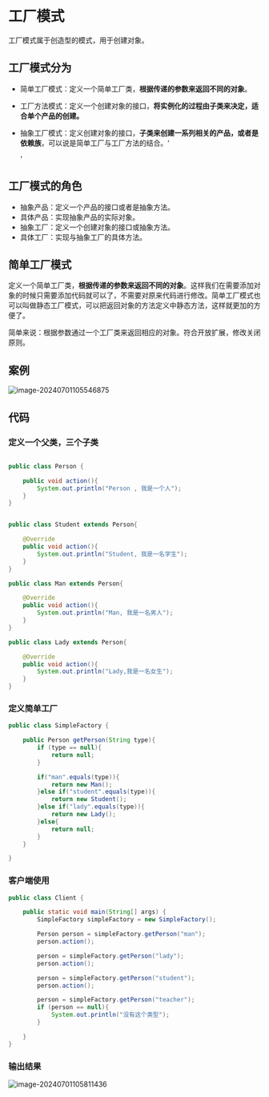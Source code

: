 # 工厂模式

工厂模式属于创造型的模式，用于创建对象。



## 工厂模式分为

* 简单工厂模式：定义一个简单工厂类，**根据传递的参数来返回不同的对象**。

* 工厂方法模式：定义一个创建对象的接口，**将实例化的过程由子类来决定，适合单个产品的创建。**

* 抽象工厂模式：定义创建对象的接口，**子类来创建一系列相关的产品，或者是依赖族**，可以说是简单工厂与工厂方法的结合。‘

  ’

## 工厂模式的角色

* 抽象产品：定义一个产品的接口或者是抽象方法。
* 具体产品：实现抽象产品的实际对象。
* 抽象工厂：定义一个创建对象的接口或抽象方法。
* 具体工厂：实现与抽象工厂的具体方法。



## 简单工厂模式

定义一个简单工厂类，**根据传递的参数来返回不同的对象**。这样我们在需要添加对象的时候只需要添加代码就可以了，不需要对原来代码进行修改。简单工厂模式也可以叫做静态工厂模式，可以把返回对象的方法定义中静态方法，这样就更加的方便了。



简单来说：根据参数通过一个工厂类来返回相应的对象。符合开放扩展，修改关闭原则。



## 案例

![image-20240701105546875](https://images-1314004726.cos.ap-guangzhou.myqcloud.com/test/202407011055030.png)

## 代码

### 定义一个父类，三个子类

```java

public class Person {

    public void action(){
        System.out.println("Person , 我是一个人");
    }
}


public class Student extends Person{

    @Override
    public void action(){
        System.out.println("Student, 我是一名学生");
    }
}

public class Man extends Person{

    @Override
    public void action(){
        System.out.println("Man, 我是一名男人");
    }
}

public class Lady extends Person{

    @Override
    public void action(){
        System.out.println("Lady,我是一名女生");
    }
}

```

### 定义简单工厂

```java
public class SimpleFactory {

    public Person getPerson(String type){
        if (type == null){
            return null;
        }

        if("man".equals(type)){
            return new Man();
        }else if("student".equals(type)){
            return new Student();
        }else if("lady".equals(type)){
            return new Lady();
        }else{
            return null;
        }
    }

}
```

### 客户端使用

```java
public class Client {

    public static void main(String[] args) {
        SimpleFactory simpleFactory = new SimpleFactory();

        Person person = simpleFactory.getPerson("man");
        person.action();

        person = simpleFactory.getPerson("lady");
        person.action();

        person = simpleFactory.getPerson("student");
        person.action();

        person = simpleFactory.getPerson("teacher");
        if (person == null){
            System.out.println("没有这个类型");
        }

    }
}
```

### 输出结果

![image-20240701105811436](https://images-1314004726.cos.ap-guangzhou.myqcloud.com/test/202407011058512.png)



